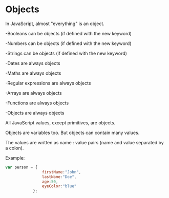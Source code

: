 # Objects
In JavaScript, almost "everything" is an object.

-Booleans can be objects (if defined with the new keyword)

-Numbers can be objects (if defined with the new keyword)

-Strings can be objects (if defined with the new keyword)

-Dates are always objects

-Maths are always objects

-Regular expressions are always objects

-Arrays are always objects

-Functions are always objects

-Objects are always objects

All JavaScript values, except primitives, are objects.

Objects are variables too. But objects can contain many values.

The values are written as name : value pairs (name and value separated by a colon).

Example:
```js
var person = {  
                firstName:"John", 
                lastName:"Doe", 
                age:50, 
                eyeColor:"blue"
            };
```
